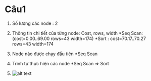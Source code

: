 # Câu1
1. Số lượng các node : 2
2. Thông tin chi tiết của từng node: Cost, rows, width
	*Seq Scan: (cost=0.00..69.00 rows=43 width=174)
	*Sort : cost=70.17..70.27 rows=43 width=174
3. Node nào được chạy đầu tiên
	*Seq Scan
4. Trình tự thực hiện các node
	*Seq Scan => Sort
	
5. ![alt text](https://images.pexels.com/photos/1030982/pexels-photo-1030982.jpeg?auto=compress&cs=tinysrgb&dpr=1&w=500)
